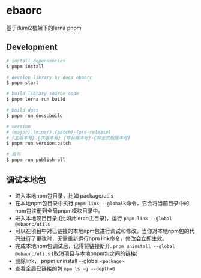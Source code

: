 # ebaorc

基于dumi2框架下的lerna pnpm

## Development

```bash
# install dependencies
$ pnpm install

# develop library by docs ebaorc
$ pnpm start

# build library source code
$ pnpm lerna run build

# build docs
$ pnpm run docs:build

# version
# {major}.{minor}.{patch}-{pre-release}
# {主版本号}.{次版本号}.{修补版本号}-{非正式版版本号}
$ pnpm run version:patch

# 发布
$ pnpm run publish-all
```

## 调试本地包

- 进入本地npm包目录，比如 package/utils
- 在本地npm包目录中执行 `pnpm link --global`k命令，它会将当前目录中的npm包注册到全局pnpm模块目录中。
- 进入本地项目目录,(比如此leran主目录)，运行 `pnpm link --global @ebaorc/utils`
- 可以在项目中对已链接的本地npm包进行调试和修改。当你对本地npm包的代码进行了更改时，无需重新运行npm link命令，修改会立即生效。
- 完成本地npm包调试后，记得将链接断开. `pnpm uninstall --global @ebaorc/utils` (取消项目与本地pnpm包之间的链接)
- 删除link， pnpm uninstall --global `<package>`
- 查看全局已链接的包 `npm ls -g --depth=0`
